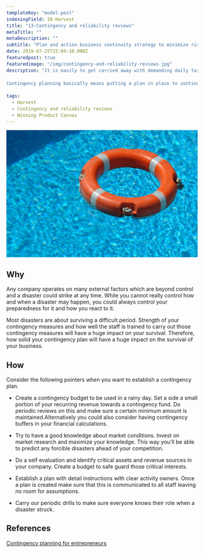 ```yaml
---
templateKey: "model-post"
indexingField: 10-Harvest
title: "13-Contingency and reliability reviews"
metaTitle: ""
metaDescription: ""
subtitle: "Plan and action business continuity strategy to minimize risks, considering technical, market and environmental factors"
date: 2019-07-25T15:04:10.000Z
featuredpost: true
featuredimage: "/img/contingency-and-reliability-reviews.jpg"
description: "It is easily to get carried away with demanding daily tasks especially when you operate a growing business. However, contingency planning has to be a part of any business continuity process of a company. Worst could happen at any time and if not planned properly everything could be lost literally overnight.

Contingency planning basically means putting a plan in place to continue the business as much as normal in an unplanned event. Those who have proactively invested on such a plan are more likely to avoid a big disaster when a rainy day comes."

tags:
  - Harvest
  - Contingency and reliability reviews
  - Winning Product Canvas
---
```


![flavor wheel](/img/contingency-and-reliability-reviews.jpg)

## Why

Any company operates on many external factors which are beyond control and a disaster could strike at any time. While you cannot really control how and when a disaster may happen, you could always control your preparedness for it and how you react to it.

Most disasters are about surviving a difficult period. Strength of your contingency measures and how well the staff is trained to carry out those contingency measures will have a huge impact on your survival. Therefore, how solid your contingency plan will have a huge impact on the survival of your business.


## How

Consider the following pointers when you want to establish a contingency plan.

- Create a contingency budget to be used in a rainy day. Set a side a small portion of your recurring revenue towards a contingency fund. Do periodic reviews on this and make sure a certain minimum amount is maintained.Alternatively you could also consider having contingency buffers in your financial calculations.

- Try to have a good knowledge about market conditions. Invest on market research and maximize your knowledge. This way you'll be able to predict any forcible disasters ahead of your competition.

- Do a self evaluation and identify critical assets and revenue sources in your company. Create a budget to safe guard those critical interests.

- Establish a plan with detail instructions with clear activity owners. Once a plan is created make sure that this is communicated to all staff leaving no room for assumptions.

- Carry our periodic drills to make sure everyone knows their role when a disaster struck.

## References

[Contingency planning for entrepreneurs](https://minutehack.com/guides/contingency-planning-for-entrepreneurs)

